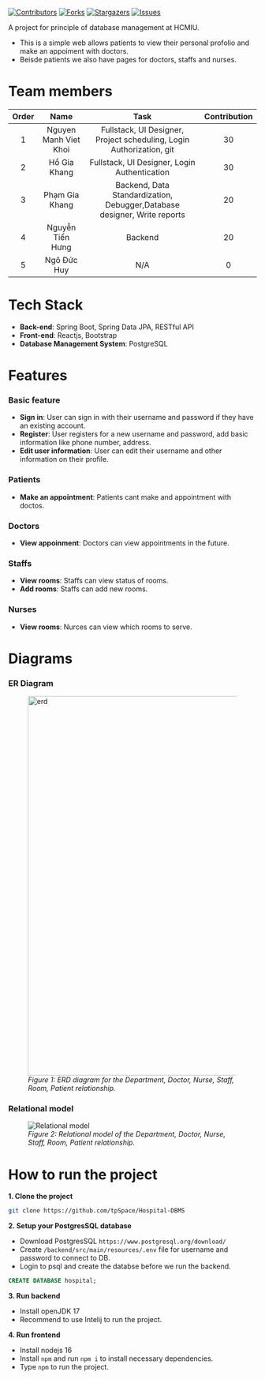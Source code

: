 [![Contributors][contributors-shield]][contributors-url]
[![Forks][forks-shield]][forks-url]
[![Stargazers][stars-shield]][stars-url]
[![Issues][issues-shield]][issues-url]


A project for principle of database management at HCMIU.
- This is a simple web allows patients to view their personal profolio and make an appoiment with doctors. 
- Beisde patients we also have pages for doctors, staffs and nurses. 
# Team members

| Order |         Name          |                      Task                      | Contribution |
|:-----:|:---------------------:|:------------------------------------------------------------------------:|:------------:|
|   1   | Nguyen Manh Viet Khoi | Fullstack, UI Designer, Project scheduling, Login Authorization, git     |      30      |
|   2   |     Hồ Gia Khang      | Fullstack, UI Designer, Login Authentication                             |      30      |
|   3   |    Phạm Gia Khang     | Backend, Data Standardization, Debugger,Database designer, Write reports |      20      |
|   4   |   Nguyễn Tiến Hưng    | Backend                                                                  |      20      |
|   5   |     Ngô Đức Huy       | N/A                                                                      |      0       |

# Tech Stack
- **Back-end**: Spring Boot, Spring Data JPA, RESTful API 
- **Front-end**: Reactjs, Bootstrap
- **Database Management System**: PostgreSQL

# Features
### Basic feature
* **Sign in**: User can sign in with their username and password if they have an existing account.
* **Register**: User registers for a new username and password, add basic information like phone number, address.
* **Edit user information**: User can edit their username and other information on their profile.
### Patients 
* **Make an appointment**: Patients cant make and appointment with doctos.
### Doctors
* **View appoinment**: Doctors can view appointments in the future.
### Staffs 
* **View rooms**: Staffs can view status of rooms.
* **Add rooms**: Staffs can add new rooms.
### Nurses
* **View rooms**: Nurces can view which rooms to serve.

# Diagrams
### ER Diagram
<figure>
<img width="769" alt="erd" src="https://user-images.githubusercontent.com/96167875/235837513-e0f8229f-8589-40b2-8eef-4397d192f611.png"/>
<figcaption><i>Figure 1: ERD diagram for the Department, Doctor, Nurse, Staff, Room, Patient relationship.</i></figcaption>
</figure>

### Relational model
<figure>
<img widht="769" alt="Relational model" src="https://user-images.githubusercontent.com/96167875/235837755-07132b26-2b15-45df-af90-bc169f40d756.png"/>
<figcaption><i>Figure 2: Relational model of the Department, Doctor, Nurse, Staff, Room, Patient relationship.</i></figcaption>
</figure>
</figure>

# How to run the project

**1. Clone the project**
```bash
git clone https://github.com/tpSpace/Hospital-DBMS
```

**2. Setup your PostgresSQL database**
+ Download PostgresSQL `https://www.postgresql.org/download/`
+ Create `/backend/src/main/resources/.env` file for username and password to connect to DB.
+ Login to psql and create the databse before we run the backend. 
```sql 
CREATE DATABASE hospital;
```
**3. Run backend**
+ Install openJDK 17
+ Recommend to use Intelij to run the project.

**4. Run frontend**
+ Install nodejs 16
+ Install `npm` and run `npm i` to install necessary dependencies.
+ Type `npm` to run the project.


[contributors-shield]: https://img.shields.io/github/contributors/tnphucccc/Bomberman.svg?style=for-the-badge
[contributors-url]: https://github.com/tnphucccc/Bomberman-Adventure/graphs/contributors
[forks-shield]: https://img.shields.io/github/forks/tnphucccc/Bomberman.svg?style=for-the-badge
[forks-url]: https://github.com/tnphucccc/Bomberman-Adventure/network/members
[stars-shield]: https://img.shields.io/github/stars/tnphucccc/Bomberman.svg?style=for-the-badge
[stars-url]: https://github.com/tnphucccc/Bomberman-Adventure/stargazers
[issues-shield]: https://img.shields.io/github/issues/tnphucccc/Bomberman.svg?style=for-the-badge
[issues-url]: https://github.com/tnphucccc/Bomberman-Adventure/issues
